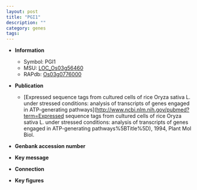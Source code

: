 ```yaml
---
layout: post
title: "PGI1"
description: ""
category: genes
tags: 
---
```


* **Information**  
    + Symbol: PGI1  
    + MSU: [LOC_Os03g56460](http://rice.plantbiology.msu.edu/cgi-bin/ORF_infopage.cgi?orf=LOC_Os03g56460)  
    + RAPdb: [Os03g0776000](http://rapdb.dna.affrc.go.jp/viewer/gbrowse_details/irgsp1?name=Os03g0776000)  

* **Publication**  
    + [Expressed sequence tags from cultured cells of rice Oryza sativa L. under stressed conditions: analysis of transcripts of genes engaged in ATP-generating pathways](http://www.ncbi.nlm.nih.gov/pubmed?term=Expressed sequence tags from cultured cells of rice Oryza sativa L. under stressed conditions: analysis of transcripts of genes engaged in ATP-generating pathways%5BTitle%5D), 1994, Plant Mol Biol.

* **Genbank accession number**  

* **Key message**  

* **Connection**  

* **Key figures**  



